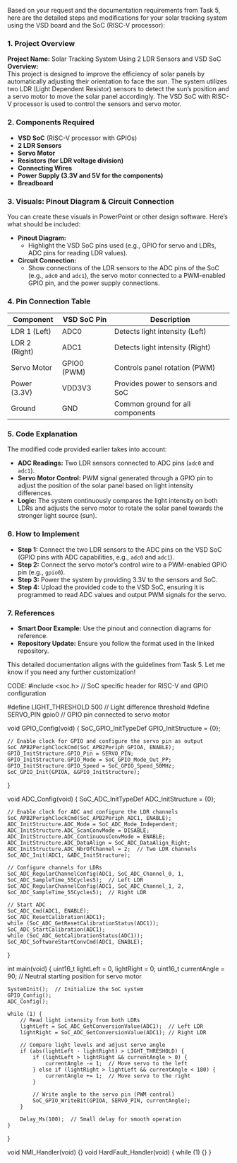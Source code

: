 Based on your request and the documentation requirements from Task 5, here are the detailed steps and modifications for your solar tracking system using the VSD board and the SoC (RISC-V processor):

### 1. **Project Overview**
**Project Name:** Solar Tracking System Using 2 LDR Sensors and VSD SoC  
**Overview:**  
This project is designed to improve the efficiency of solar panels by automatically adjusting their orientation to face the sun. The system utilizes two LDR (Light Dependent Resistor) sensors to detect the sun’s position and a servo motor to move the solar panel accordingly. The VSD SoC with RISC-V processor is used to control the sensors and servo motor.

### 2. **Components Required**
- **VSD SoC** (RISC-V processor with GPIOs)
- **2 LDR Sensors**
- **Servo Motor**
- **Resistors (for LDR voltage division)**
- **Connecting Wires**
- **Power Supply (3.3V and 5V for the components)**
- **Breadboard**

### 3. **Visuals: Pinout Diagram & Circuit Connection**
You can create these visuals in PowerPoint or other design software. Here’s what should be included:
- **Pinout Diagram:** 
  - Highlight the VSD SoC pins used (e.g., GPIO for servo and LDRs, ADC pins for reading LDR values).
- **Circuit Connection:** 
  - Show connections of the LDR sensors to the ADC pins of the SoC (e.g., `adc0` and `adc1`), the servo motor connected to a PWM-enabled GPIO pin, and the power supply connections.

### 4. **Pin Connection Table**

| **Component**   | **VSD SoC Pin** | **Description**                  |
|-----------------|-----------------|----------------------------------|
| LDR 1 (Left)    | ADC0            | Detects light intensity (Left)   |
| LDR 2 (Right)   | ADC1            | Detects light intensity (Right)  |
| Servo Motor     | GPIO0 (PWM)      | Controls panel rotation (PWM)    |
| Power (3.3V)    | VDD3V3          | Provides power to sensors and SoC|
| Ground          | GND             | Common ground for all components |

### 5. **Code Explanation**
The modified code provided earlier takes into account:
- **ADC Readings:** Two LDR sensors connected to ADC pins (`adc0` and `adc1`).
- **Servo Motor Control:** PWM signal generated through a GPIO pin to adjust the position of the solar panel based on light intensity differences.
- **Logic:** The system continuously compares the light intensity on both LDRs and adjusts the servo motor to rotate the solar panel towards the stronger light source (sun).

### 6. **How to Implement**
- **Step 1:** Connect the two LDR sensors to the ADC pins on the VSD SoC (GPIO pins with ADC capabilities, e.g., `adc0` and `adc1`).
- **Step 2:** Connect the servo motor’s control wire to a PWM-enabled GPIO pin (e.g., `gpio0`).
- **Step 3:** Power the system by providing 3.3V to the sensors and SoC.
- **Step 4:** Upload the provided code to the VSD SoC, ensuring it is programmed to read ADC values and output PWM signals for the servo.

### 7. **References**
- **Smart Door Example:** Use the pinout and connection diagrams for reference.
- **Repository Update:** Ensure you follow the format used in the linked repository.

This detailed documentation aligns with the guidelines from Task 5. Let me know if you need any further customization!





  CODE:
  #include <soc.h>  // SoC specific header for RISC-V and GPIO configuration

#define LIGHT_THRESHOLD 500  // Light difference threshold
#define SERVO_PIN gpio0      // GPIO pin connected to servo motor

void GPIO_Config(void) {
    SoC_GPIO_InitTypeDef GPIO_InitStructure = {0};
    
    // Enable clock for GPIO and configure the servo pin as output
    SoC_APB2PeriphClockCmd(SoC_APB2Periph_GPIOA, ENABLE);
    GPIO_InitStructure.GPIO_Pin = SERVO_PIN;
    GPIO_InitStructure.GPIO_Mode = SoC_GPIO_Mode_Out_PP;
    GPIO_InitStructure.GPIO_Speed = SoC_GPIO_Speed_50MHz;
    SoC_GPIO_Init(GPIOA, &GPIO_InitStructure);
}

void ADC_Config(void) {
    SoC_ADC_InitTypeDef ADC_InitStructure = {0};
    
    // Enable clock for ADC and configure the LDR channels
    SoC_APB2PeriphClockCmd(SoC_APB2Periph_ADC1, ENABLE);
    ADC_InitStructure.ADC_Mode = SoC_ADC_Mode_Independent;
    ADC_InitStructure.ADC_ScanConvMode = DISABLE;
    ADC_InitStructure.ADC_ContinuousConvMode = ENABLE;
    ADC_InitStructure.ADC_DataAlign = SoC_ADC_DataAlign_Right;
    ADC_InitStructure.ADC_NbrOfChannel = 2;  // Two LDR channels
    SoC_ADC_Init(ADC1, &ADC_InitStructure);
    
    // Configure channels for LDRs
    SoC_ADC_RegularChannelConfig(ADC1, SoC_ADC_Channel_0, 1, SoC_ADC_SampleTime_55Cycles5);  // Left LDR
    SoC_ADC_RegularChannelConfig(ADC1, SoC_ADC_Channel_1, 2, SoC_ADC_SampleTime_55Cycles5);  // Right LDR
    
    // Start ADC
    SoC_ADC_Cmd(ADC1, ENABLE);
    SoC_ADC_ResetCalibration(ADC1);
    while (SoC_ADC_GetResetCalibrationStatus(ADC1));
    SoC_ADC_StartCalibration(ADC1);
    while (SoC_ADC_GetCalibrationStatus(ADC1));
    SoC_ADC_SoftwareStartConvCmd(ADC1, ENABLE);
}

int main(void) {
    uint16_t lightLeft = 0, lightRight = 0;
    uint16_t currentAngle = 90;  // Neutral starting position for servo motor
    
    SystemInit();  // Initialize the SoC system
    GPIO_Config();
    ADC_Config();
    
    while (1) {
        // Read light intensity from both LDRs
        lightLeft = SoC_ADC_GetConversionValue(ADC1);  // Left LDR
        lightRight = SoC_ADC_GetConversionValue(ADC1); // Right LDR
        
        // Compare light levels and adjust servo angle
        if (abs(lightLeft - lightRight) > LIGHT_THRESHOLD) {
            if (lightLeft > lightRight && currentAngle > 0) {
                currentAngle -= 1;  // Move servo to the left
            } else if (lightRight > lightLeft && currentAngle < 180) {
                currentAngle += 1;  // Move servo to the right
            }
            
            // Write angle to the servo pin (PWM control)
            SoC_GPIO_WriteBit(GPIOA, SERVO_PIN, currentAngle);
        }
        
        Delay_Ms(100);  // Small delay for smooth operation
    }
}

void NMI_Handler(void) {}
void HardFault_Handler(void) {
    while (1) {}
}
